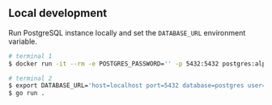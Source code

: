 ## Local development

Run PostgreSQL instance locally and set the `DATABASE_URL` environment variable.

```sh
# terminal 1
$ docker run -it --rm -e POSTGRES_PASSWORD='' -p 5432:5432 postgres:alpine

# terminal 2
$ export DATABASE_URL='host=localhost port=5432 database=postgres user=postgres sslmode=disable'
$ go run .
```
